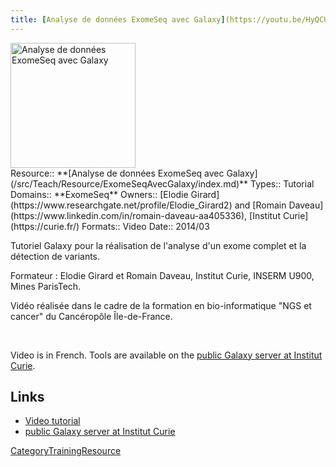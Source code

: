 ```yaml
---
title: [Analyse de données ExomeSeq avec Galaxy](https://youtu.be/HyQCUWmgx84)
---
```

<div class='center'>
<a href='http://linkToResourceOrOrg'><img src="/src/Teach/Resource/ExomeSeqAvecGalaxy/ExomeSeqVideo.png" alt="Analyse de données ExomeSeq avec Galaxy" height="200" /></a>
</div>



<div class='deploymentbox'>
 Resource:: **[Analyse de données ExomeSeq avec Galaxy](/src/Teach/Resource/ExomeSeqAvecGalaxy/index.md)**
 Types:: Tutorial
 Domains:: **ExomeSeq** 
 Owners:: [Elodie Girard](https://www.researchgate.net/profile/Elodie_Girard2) and [Romain Daveau](https://www.linkedin.com/in/romain-daveau-aa405336), [Institut Curie](https://curie.fr/)
 Formats:: Video  
 Date:: 2014/03
</div>

Tutoriel Galaxy pour la réalisation de l'analyse d'un exome complet et la détection de variants.

Formateur : Elodie Girard et Romain Daveau, Institut Curie, INSERM U900, Mines ParisTech.

Vidéo réalisée dans le cadre de la formation en bio-informatique "NGS et cancer" du Cancéropôle Île-de-France.

<br />

Video is in French.  Tools are available on the [public Galaxy server at Institut Curie](https://galaxy-public.curie.fr/).



## Links

* [Video tutorial](https://youtu.be/HyQCUWmgx84)
* [public Galaxy server at Institut Curie](https://galaxy-public.curie.fr/)

[CategoryTrainingResource](/src/CategoryTrainingResource/index.md)
